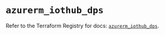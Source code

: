 # `azurerm_iothub_dps`

Refer to the Terraform Registry for docs: [`azurerm_iothub_dps`](https://registry.terraform.io/providers/hashicorp/azurerm/4.0.1/docs/resources/iothub_dps).

